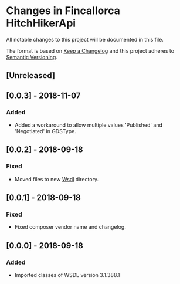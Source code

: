 # Changes in Fincallorca HitchHikerApi

All notable changes to this project will be documented in this file.

The format is based on [Keep a Changelog](http://keepachangelog.com/) and this project adheres to [Semantic Versioning](http://semver.org/).

## [Unreleased]

## [0.0.3] - 2018-11-07

### Added
- Added a workaround to allow multiple values 'Published' and 'Negotiated' in GDSType.

## [0.0.2] - 2018-09-18

### Fixed
- Moved files to new [Wsdl](src/Wsdl) directory.

## [0.0.1] - 2018-09-18

### Fixed
- Fixed composer vendor name and changelog.

## [0.0.0] - 2018-09-18

### Added
- Imported classes of WSDL version 3.1.388.1